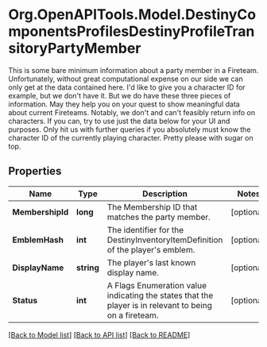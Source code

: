 # Org.OpenAPITools.Model.DestinyComponentsProfilesDestinyProfileTransitoryPartyMember
This is some bare minimum information about a party member in a Fireteam. Unfortunately, without great computational expense on our side we can only get at the data contained here. I'd like to give you a character ID for example, but we don't have it. But we do have these three pieces of information. May they help you on your quest to show meaningful data about current Fireteams.  Notably, we don't and can't feasibly return info on characters. If you can, try to use just the data below for your UI and purposes. Only hit us with further queries if you absolutely must know the character ID of the currently playing character. Pretty please with sugar on top.

## Properties

Name | Type | Description | Notes
------------ | ------------- | ------------- | -------------
**MembershipId** | **long** | The Membership ID that matches the party member. | [optional] 
**EmblemHash** | **int** | The identifier for the DestinyInventoryItemDefinition of the player&#39;s emblem. | [optional] 
**DisplayName** | **string** | The player&#39;s last known display name. | [optional] 
**Status** | **int** | A Flags Enumeration value indicating the states that the player is in relevant to being on a fireteam. | [optional] 

[[Back to Model list]](../README.md#documentation-for-models) [[Back to API list]](../README.md#documentation-for-api-endpoints) [[Back to README]](../README.md)

